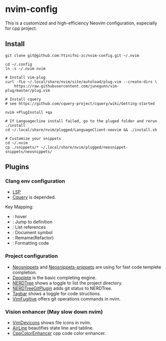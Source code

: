 # nvim-config
This is a customized and high-efficiency Neovim configuration, especially for cpp project.

## Install
```shell
git clone git@github.com:Ytinifni-zc/nvim-config.git ~/.nvim

cd ~/.config
ln -s ~/.nvim nvim

# Install vim-plug
curl -fLo ~/.local/share/nvim/site/autoload/plug.vim --create-dirs \
    https://raw.githubusercontent.com/junegunn/vim-plug/master/plug.vim

# Install cquery
# see https://github.com/cquery-project/cquery/wiki/Getting-started

nvim +PlugInstall +qa

# If Languagecline install failed, go to the pluged folder and rerun ./install
cd ~/.local/share/nvim/plugged/LanguageClient-neovim && ./install.sh

# Customize your snippets
cd ~/.nvim
cp ./snippets/* ~/.local/share/nvim/plugged/neosnippet-snippets/neosnippets/
```

## Plugins

### Clang env configuration

- [LSP](https://github.com/autozimu/LanguageClient-neovim)
- [Cquery](https://github.com/cquery-project/cquery) is depended.

Key Mapping:
- <M-h>: hover
- <M-d>: Jump to definition
- <M-r>: List references
- <M-s>: Document symbol
- <M-n>: Remame(Refactor)
- <M-f>: Formatting code

### Project configuration

- [Neosnippets](https://github.com/Shougo/neosnippet.vim) and [Neosnippets-snippets](https://github.com/Shougo/neosnippet-snippets) are using for fast code templete completion.
- [Deoplete](https://github.com/Shougo/deoplete.nvim) is the basic completing engine.
- [NERDTree](https://github.com/scrooloose/nerdtree) shows a toggle to list the project directory.
- [NERDTreeGitPlugin](https://github.com/Xuyuanp/nerdtree-git-plugin<Paste>) adds git status to NERDTree.
- [Tagbar](https://github.com/majutsushi/tagbar) shows a toggle for code structions.
- [VimFugitive](https://github.com/tpope/vim-fugitive) offers git operations commands in nvim.

### Vision enhancer (May slow down nvim)

- [VimDevicons](https://github.com/ryanoasis/vim-devicons) shows file icons in nvim.
- [AirLine](https://github.com/ryanoasis/vim-airline/vim-airline) beautifies state line and tabline.
- [CppColorEnhancer](https://github.com/octol/vim-cpp-enhanced-highlight) cpp code color enhancer.
